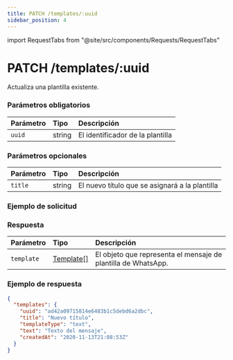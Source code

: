 ```yaml
---
title: PATCH /templates/:uuid
sidebar_position: 4
---
```


import RequestTabs from "@site/src/components/Requests/RequestTabs"

# PATCH /templates/:uuid

Actualiza una plantilla existente.

### Parámetros obligatorios

| Parámetro | Tipo   | Descripción                        |
| :-------- | :----- | :--------------------------------- |
| `uuid`    | string | El identificador de la plantilla    |

### Parámetros opcionales

| Parámetro | Tipo   | Descripción                                          |
| :-------- | :----- | :--------------------------------------------------- |
| `title`   | string | El nuevo título que se asignará a la plantilla        |

### Ejemplo de solicitud

<RequestTabs endpoint='templates_api' request="patch_template"/>

### Respuesta

| Parámetro  | Tipo                                                          | Descripción                                                          |
| :--------- | :------------------------------------------------------------ | :------------------------------------------------------------------- |
| `template` | [Template[]](/api/reference/object_types/template) | El objeto que representa el mensaje de plantilla de WhatsApp. |

### Ejemplo de respuesta

```json title=response.json
{
  "templates": {
    "uuid": "ad42a09715814e6483b1c5debd6a2dbc",
    "title": "Nuevo título",
    "templateType": "text",
    "text": "Texto del mensaje",
    "createdAt": "2020-11-13T21:08:53Z"
  }
}
```